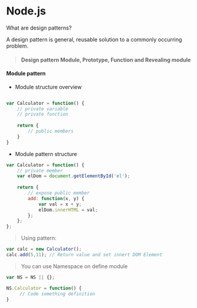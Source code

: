 # Node.js

What are design patterns?

 A design pattern is general, reusable solution to a commonly occurring problem.
 
>####  Design pattern Module, Prototype, Function and Revealing module

#### Module pattern

* Module structure overview

```javascript

var Calculator = function() {
    // private variable
    // private function
    
    return {
        // public members
    }
}

```
* Module pattern structure

```javascript
var Calculator = function() {
    // private member
    var elDom = document.getElementById('el');
    
    return {
        // expose public member
        add: function(x, y) {
            var val = x + y;
            elDom.innerHTML = val;
        };
    };
};
```

> Using pattern:

```javascript
var calc = new Calculator();
calc.add(5,11); // Return value and set innert DOM Element
```

> You can use Namespace on define module

```javascript
var NS = NS || {};

NS.Calculator = function() {
     // Code something definition
}
```
